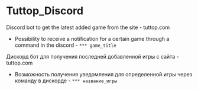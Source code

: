 # Tuttop_Discord
Discord bot to get the latest added game from the site - tuttop.com
+ Possibility to receive a notification for a certain game through a command in the discord - ```*** game_title```

Дискорд бот для получения последней добавленной игры с сайта - tuttop.com
+ Возможность получения уведомления для опредeленной игры через команду в дискорде - ```*** название_игры```
